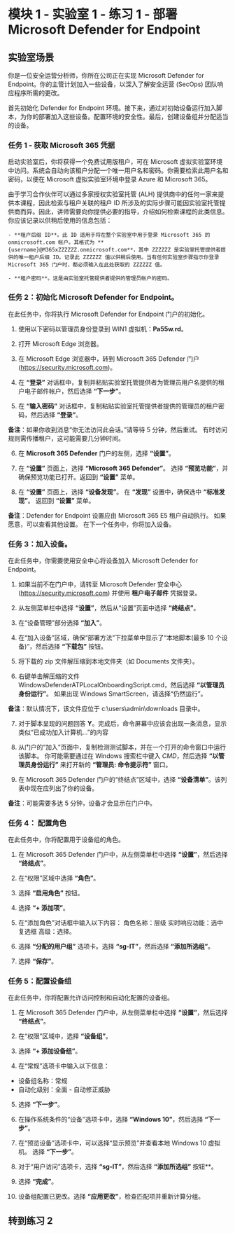 ﻿# 模块 1 - 实验室 1 - 练习 1 - 部署 Microsoft Defender for Endpoint

## 实验室场景

你是一位安全运营分析师，你所在公司正在实现 Microsoft Defender for Endpoint。你的主管计划加入一些设备，以深入了解安全运营 (SecOps) 团队响应程序所需的更改。

首先初始化 Defender for Endpoint 环境。接下来，通过对初始设备运行加入脚本，为你的部署加入这些设备。配置环境的安全性。最后，创建设备组并分配适当的设备。

### 任务 1 - 获取 Microsoft 365 凭据

启动实验室后，你将获得一个免费试用版租户，可在 Microsoft 虚拟实验室环境中访问。系统会自动向该租户分配一个唯一用户名和密码。你需要检索此用户名和密码，以便在 Microsoft 虚拟实验室环境中登录 Azure 和 Microsoft 365。 

由于学习合作伙伴可以通过多家授权实验室托管 (ALH) 提供商中的任何一家来提供本课程，因此检索与租户关联的租户 ID 所涉及的实际步骤可能因实验室托管提供商而异。因此，讲师需要向你提供必要的指导，介绍如何检索课程的此类信息。你应该记录以供稍后使用的信息包括：

	- **租户后缀 ID**。此 ID 适用于将在整个实验室中用于登录 Microsoft 365 的 onmicrosoft.com 帐户。其格式为 **{username}@M365xZZZZZZ.onmicrosoft.com**，其中 ZZZZZZ 是实验室托管提供者提供的唯一租户后缀 ID。记录此 ZZZZZZ 值以供稍后使用。当有任何实验室步骤指示你登录 Microsoft 365 门户时，都必须输入在此处获取的 ZZZZZZ 值。
    
	- **租户密码**。这是由实验室托管提供者提供的管理员帐户的密码。
	

### 任务 2：初始化 Microsoft Defender for Endpoint。

在此任务中，你将执行 Microsoft Defender for Endpoint 门户的初始化。

1. 使用以下密码以管理员身份登录到 WIN1 虚拟机：**Pa55w.rd**。  

2. 打开 Microsoft Edge 浏览器。

3. 在 Microsoft Edge 浏览器中，转到 Microsoft 365 Defender 门户 (https://security.microsoft.com)。

4. 在 **“登录”** 对话框中，复制并粘贴实验室托管提供者为管理员用户名提供的租户电子邮件帐户，然后选择 **“下一步”**。

5. 在 **“输入密码”** 对话框中，复制粘贴实验室托管提供者提供的管理员的租户密码，然后选择 **“登录”**。

**备注**：如果你收到消息“你无法访问此会话。”请等待 5 分钟，然后重试。  有时访问规则需传播租户，这可能需要几分钟时间。  

6. 在 **Microsoft 365 Defender** 门户的左侧，选择 **“设置”**。

7. 在 **“设置”** 页面上，选择 **“Microsoft 365 Defender”**。  选择 **“预览功能”**，并确保预览功能已打开。返回到 **“设置”** 菜单。

8. 在 **“设置”** 页面上，选择 **“设备发现”**。  在 **“发现”** 设置中，确保选中 **“标准发现”**。  返回到 **“设置”** 菜单。

**备注**：Defender for Endpoint 设置应由 Microsoft 365 E5 租户自动执行。  如果愿意，可以查看其他设置。  在下一个任务中，你将加入设备。  

### 任务 3：加入设备。

在此任务中，你需要使用安全中心将设备加入 Microsoft Defender for Endpoint。

1. 如果当前不在门户中，请转至 Microsoft Defender 安全中心 (https://security.microsoft.com) 并使用 **租户电子邮件** 凭据登录。

2. 从左侧菜单栏中选择 **“设置”**，然后从“设置”页面中选择 **“终结点”**。

3. 在“设备管理”部分选择 **“加入”**。

4. 在“加入设备”区域，确保“部署方法”下拉菜单中显示了“本地脚本(最多 10 个设备)”，然后选择 **“下载包”** 按钮。

5. 将下载的 zip 文件解压缩到本地文件夹（如 Documents 文件夹）。

6. 右键单击解压缩的文件 WindowsDefenderATPLocalOnboardingScript.cmd，然后选择 **“以管理员身份运行”**。  如果出现 Windows SmartScreen，请选择“仍然运行”。

**备注**：默认情况下，该文件应位于 c:\users\admin\downloads 目录中。
    
7. 对于脚本呈现的问题回答 **Y**。完成后，命令屏幕中应该会出现一条消息，显示类似“已成功加入计算机…”的内容 

8. 从门户的“加入”页面中，复制检测测试脚本，并在一个打开的命令窗口中运行该脚本。  你可能需要通过在 Windows 搜索栏中键入 *CMD*，然后选择 **“以管理员身份运行”** 来打开新的 **“管理员: 命令提示符”** 窗口。

9. 在 Microsoft 365 Defender 门户的“终结点”区域中，选择 **“设备清单”**。该列表中现在应列出了你的设备。

**备注**：可能需要多达 5 分钟，设备才会显示在门户中。


### 任务 4： 配置角色

在此任务中，你将配置用于设备组的角色。

1. 在 Microsoft 365 Defender 门户中，从左侧菜单栏中选择 **“设置”**，然后选择 **“终结点”**。 

2. 在“权限”区域中选择 **“角色”**。

3. 选择 **“启用角色”** 按钮。

4. 选择 **“+ 添加项”**。

5. 在“添加角色”对话框中输入以下内容：
    角色名称：层级
    实时响应功能：选中复选框
    高级：选择。

6. 选择 **“分配的用户组”** 选项卡。选择 **“sg-IT”**，然后选择 **“添加所选组”**。

7. 选择 **“保存”**。


### 任务 5：配置设备组

在此任务中，你将配置允许访问控制和自动化配置的设备组。

1. 在 Microsoft 365 Defender 门户中，从左侧菜单栏中选择 **“设置”**，然后选择 **“终结点”**。 

2. 在“权限”区域中，选择 **“设备组”**。

3. 选择 **“+ 添加设备组”**。

4. 在“常规”选项卡中输入以下信息：

- 设备组名称：常规
- 自动化级别：全面 - 自动修正威胁

5. 选择 **“下一步”**。

6. 在操作系统条件的“设备”选项卡中，选择 **“Windows 10”**，然后选择 **“下一步”**。

7. 在“预览设备”选项卡中，可以选择“显示预览”并查看本地 Windows 10 虚拟机。  选择 **“下一步”**。

8. 对于“用户访问”选项卡，选择 **“sg-IT”**，然后选择 **“添加所选组”** 按钮**。

9. 选择 **“完成”**。

10. 设备组配置已更改。选择 **“应用更改”**，检查匹配项并重新计算分组。


## 转到练习 2

